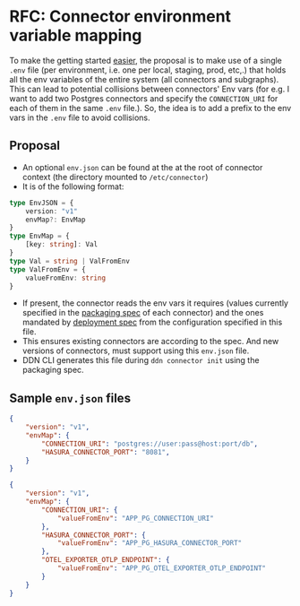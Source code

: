 # RFC: Connector environment variable mapping

To make the getting started [easier](https://docs.google.com/document/d/1ExL-rad3ck5lFz55AH7HCJwuucmyuSk0QoA8A_SJ-9g/edit#heading=h.5st3mzfx5bwk), the proposal is to make use of a single `.env` file (per environment, i.e. one per local, staging, prod, etc,.) that holds all the env variables of the entire system (all connectors and subgraphs). This can lead to potential collisions between connectors' Env vars (for e.g. I want to add two Postgres connectors and specify the `CONNECTION_URI` for each of them in the same `.env` file.). So, the idea is to add a prefix to the env vars in the `.env` file to avoid collisions. 

## Proposal
 - An optional `env.json` can be found at the at the root of connector context (the directory mounted to `/etc/connector`)
 - It is of the following format:
```typescript
type EnvJSON = {
    version: "v1"
    envMap?: EnvMap
}
type EnvMap = {
    [key: string]: Val
}
type Val = string | ValFromEnv
type ValFromEnv = {
    valueFromEnv: string
}
```
 - If present, the connector reads the env vars it requires (values currently specified in the [packaging spec](https://github.com/hasura/ndc-hub/blob/main/rfcs/0001-packaging.md) of each connector) and the ones mandated by [deployment spec](https://github.com/hasura/ndc-hub/blob/main/rfcs/0000-deployment.md) from the configuration specified in this file.
 - This ensures existing connectors are according to the spec. And new versions of connectors, must support using this `env.json` file.
 - DDN CLI generates this file during `ddn connector init` using the packaging spec.

## Sample `env.json` files

```json
{
    "version": "v1",
    "envMap": {
        "CONNECTION_URI": "postgres://user:pass@host:port/db",
        "HASURA_CONNECTOR_PORT": "8081",
    }
}
```

```json
{
    "version": "v1",
    "envMap": {
        "CONNECTION_URI": {
            "valueFromEnv": "APP_PG_CONNECTION_URI"
        },
        "HASURA_CONNECTOR_PORT": {
            "valueFromEnv": "APP_PG_HASURA_CONNECTOR_PORT"
        },
        "OTEL_EXPORTER_OTLP_ENDPOINT": {
            "valueFromEnv": "APP_PG_OTEL_EXPORTER_OTLP_ENDPOINT"
        }
    }
}
```






